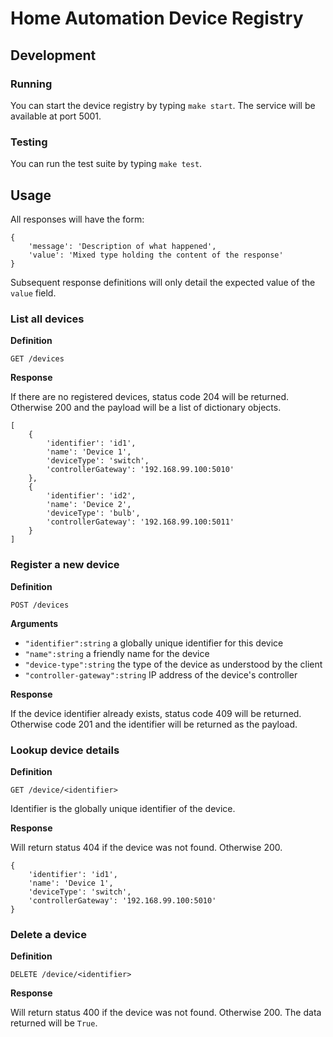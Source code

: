 # Home Automation Device Registry

## Development

### Running
You can start the device registry by typing `make start`. The service will be available at port 5001.

### Testing
You can run the test suite by typing `make test`.

## Usage
All responses will have the form:
```
{
    'message': 'Description of what happened',
    'value': 'Mixed type holding the content of the response'
}
```
Subsequent response definitions will only detail the expected value of the `value` field.

### List all devices
**Definition**

`GET /devices`

**Response**

If there are no registered devices, status code 204 will be returned.
Otherwise 200 and the payload will be a list of dictionary objects.

```
[
    {
        'identifier': 'id1',
        'name': 'Device 1',
        'deviceType': 'switch',
        'controllerGateway': '192.168.99.100:5010'
    },
    {
        'identifier': 'id2',
        'name': 'Device 2',
        'deviceType': 'bulb',
        'controllerGateway': '192.168.99.100:5011'
    }
]
```


### Register a new device
**Definition**

`POST /devices` 

**Arguments**

- `"identifier":string` a globally unique identifier for this device
- `"name":string` a friendly name for the device
- `"device-type":string` the type of the device as understood by the client
- `"controller-gateway":string` IP address of the device's controller

**Response**

If the device identifier already exists, status code 409 will be returned. 
Otherwise code 201 and the identifier will be returned as the payload.

### Lookup device details
**Definition**

`GET /device/<identifier>`

Identifier is the globally unique identifier of the device.

**Response**

Will return status 404 if the device was not found. Otherwise 200.

```
{
    'identifier': 'id1',
    'name': 'Device 1',
    'deviceType': 'switch',
    'controllerGateway': '192.168.99.100:5010'
}
```

### Delete a device
**Definition**

`DELETE /device/<identifier>`

**Response**

Will return status 400 if the device was not found. Otherwise 200. The data returned will be `True`.